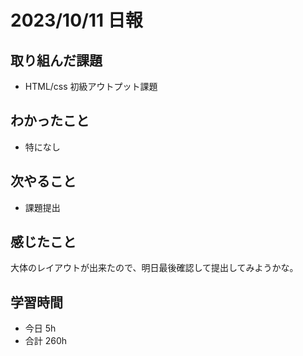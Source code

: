 # 2023/10/11 日報

## 取り組んだ課題
- HTML/css 初級アウトプット課題

## わかったこと
- 特になし

## 次やること
- 課題提出

## 感じたこと
大体のレイアウトが出来たので、明日最後確認して提出してみようかな。

## 学習時間
- 今日 5h
- 合計 260h
